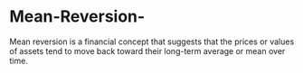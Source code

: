 # Mean-Reversion-
Mean reversion is a financial concept that suggests that the prices or values of assets tend to move back toward their long-term average or mean over time.
